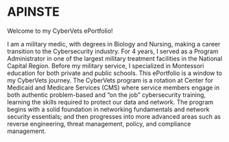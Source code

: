 # APINSTE
Welcome to my CyberVets ePortfolio!

I am a military medic, with degrees in Biology and Nursing, making a career transition to the Cybersecurity industry. For 4 years, I served as a Program Administrator in one of the largest military treatment facilities in the National Capital Region. Before my military service, I specialized in Montessori education for both private and public schools. This ePortfolio is a window to my CyberVets journey. The CyberVets program is a rotation at Center for Medicaid and Medicare Services (CMS) where service members engage in both authentic problem-based and “on the job” cybersecurity training, learning the skills required to protect our data and network.  The program begins with a solid foundation in networking fundamentals and network security essentials; and then progresses into more advanced areas such as reverse engineering, threat management, policy, and compliance management.
